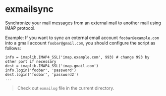 exmailsync
============
Synchronize your mail messages from an external mail to another mail using IMAP protocol.

Example:
If you want to sync an external email account `foobar@example.com` into a gmail account `foobar@gmail.com`, you should configure the script as follows:

    info = imaplib.IMAP4_SSL('imap.example.com', 993) # change 993 by other port if necessary
    dest = imaplib.IMAP4_SSL('imap.gmail.com')
    info.login('foobar', 'password')
    dest.login('foobar', 'password2')
    ...

> Check out `exmailog` file in the current directory.

